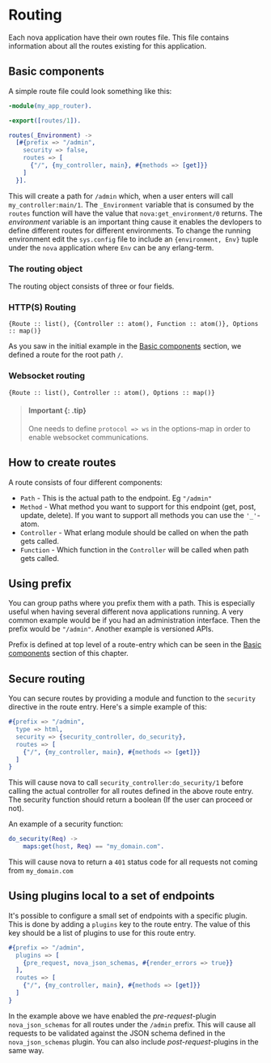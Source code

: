 # Routing

Each nova application have their own routes file. This file contains information about all the routes existing for this application.

## Basic components

A simple route file could look something like this:

```erlang
-module(my_app_router).

-export([routes/1]).

routes(_Environment) ->
  [#{prefix => "/admin",
    security => false,
    routes => [
      {"/", {my_controller, main}, #{methods => [get]}}
    ]
  }].
```

This will create a path for `/admin` which, when a user enters will call `my_controller:main/1`. The `_Environment` variable that is consumed by the `routes` function will have the value that `nova:get_environment/0` returns. The *environment* variable is an important thing cause it enables the devlopers to define different routes for different environments. To change the running environment edit the `sys.config` file to include an `{environment, Env}` tuple under the `nova` application where `Env` can be any erlang-term.

### The routing object

The routing object consists of three or four fields.

### HTTP(S) Routing ###

```
{Route :: list(), {Controller :: atom(), Function :: atom()}, Options :: map()}
```

As you saw in the initial example in the [Basic components](#basic-components) section, we defined a route for the root path `/`.

### Websocket routing ###

```
{Route :: list(), Controller :: atom(), Options :: map()}
```

> #### Important {: .tip}
>
> One needs to define `protocol => ws` in the options-map in order to enable websocket communications.


## How to create routes

A route consists of four different components:

* `Path` - This is the actual path to the endpoint. Eg `"/admin"`
* `Method` - What method you want to support for this endpoint (get, post, update, delete). If you want to support all methods you can use the `'_'`-atom.
* `Controller` - What erlang module should be called on when the path gets called.
* `Function` - Which function in the `Controller` will be called when path gets called.

## Using prefix

You can group paths where you prefix them with a path. This is especially useful when having several different nova applications running. A very common example would be if you had an administration interface. Then the prefix would be `"/admin"`. Another example is versioned APIs.

Prefix is defined at top level of a route-entry which can be seen in the [Basic components](#basic-components) section of this chapter.

## Secure routing

You can secure routes by providing a module and function to the `security` directive in the route entry. Here's a simple example of this:

```erlang
#{prefix => "/admin",
  type => html,
  security => {security_controller, do_security},
  routes => [
    {"/", {my_controller, main}, #{methods => [get]}}
  ]
}
```

This will cause nova to call `security_controller:do_security/1` before calling the actual controller for all routes defined in the above route entry.
The security function should return a boolean (If the user can proceed or not).


An example of a security function:


```erlang
do_security(Req) ->
    maps:get(host, Req) == "my_domain.com".
```

This will cause nova to return a `401` status code for all requests not coming from `my_domain.com`

## Using plugins local to a set of endpoints

It's possible to configure a small set of endpoints with a specific plugin. This is done by adding a `plugins` key to the route entry. The value of this key should be a list of plugins to use for this route entry.

```erlang
#{prefix => "/admin",
  plugins => [
    {pre_request, nova_json_schemas, #{render_errors => true}}
  ],
  routes => [
    {"/", {my_controller, main}, #{methods => [get]}}
  ]
}
```

In the example above we have enabled the *pre-request*-plugin `nova_json_schemas` for all routes under the `/admin` prefix. This will cause all requests to be validated against the JSON schema defined in the `nova_json_schemas` plugin.
You can also include *post-request*-plugins in the same way.
